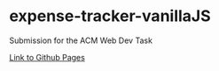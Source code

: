 # expense-tracker-vanillaJS

Submission for the ACM Web Dev Task

[Link to Github Pages](https://combatrickshaw.github.io/expense-tracker-vanillaJS/)
